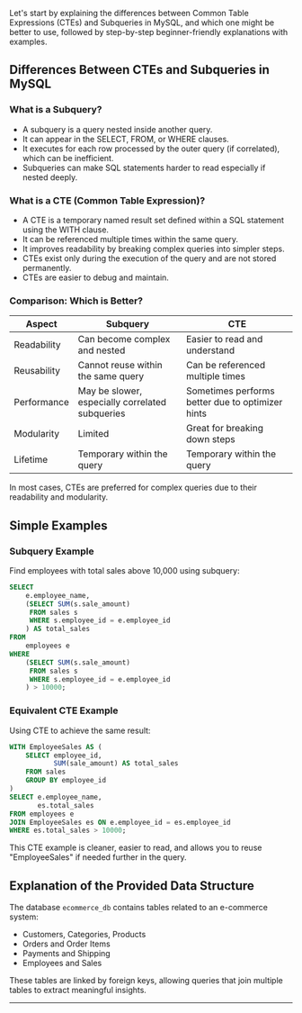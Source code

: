 Let's start by explaining the differences between Common Table Expressions (CTEs) and Subqueries in MySQL, and which one might be better to use, followed by step-by-step beginner-friendly explanations with examples.

## Differences Between CTEs and Subqueries in MySQL

### What is a Subquery?
- A subquery is a query nested inside another query.
- It can appear in the SELECT, FROM, or WHERE clauses.
- It executes for each row processed by the outer query (if correlated), which can be inefficient.
- Subqueries can make SQL statements harder to read especially if nested deeply.

### What is a CTE (Common Table Expression)?
- A CTE is a temporary named result set defined within a SQL statement using the WITH clause.
- It can be referenced multiple times within the same query.
- It improves readability by breaking complex queries into simpler steps.
- CTEs exist only during the execution of the query and are not stored permanently.
- CTEs are easier to debug and maintain.

### Comparison: Which is Better?
| Aspect            | Subquery                           | CTE                                    |
|-------------------|----------------------------------|---------------------------------------|
| Readability       | Can become complex and nested    | Easier to read and understand         |
| Reusability       | Cannot reuse within the same query| Can be referenced multiple times      |
| Performance       | May be slower, especially correlated subqueries | Sometimes performs better due to optimizer hints |
| Modularity        | Limited                          | Great for breaking down steps         |
| Lifetime          | Temporary within the query        | Temporary within the query             |

In most cases, CTEs are preferred for complex queries due to their readability and modularity.

## Simple Examples

### Subquery Example
Find employees with total sales above 10,000 using subquery:
```sql
SELECT
    e.employee_name,
    (SELECT SUM(s.sale_amount)
     FROM sales s
     WHERE s.employee_id = e.employee_id
    ) AS total_sales
FROM
    employees e
WHERE
    (SELECT SUM(s.sale_amount)
     FROM sales s
     WHERE s.employee_id = e.employee_id
    ) > 10000;
```

### Equivalent CTE Example
Using CTE to achieve the same result:
```sql
WITH EmployeeSales AS (
    SELECT employee_id,
           SUM(sale_amount) AS total_sales
    FROM sales
    GROUP BY employee_id
)
SELECT e.employee_name,
       es.total_sales
FROM employees e
JOIN EmployeeSales es ON e.employee_id = es.employee_id
WHERE es.total_sales > 10000;
```

This CTE example is cleaner, easier to read, and allows you to reuse "EmployeeSales" if needed further in the query.

## Explanation of the Provided Data Structure

The database `ecommerce_db` contains tables related to an e-commerce system:
- Customers, Categories, Products
- Orders and Order Items
- Payments and Shipping
- Employees and Sales

These tables are linked by foreign keys, allowing queries that join multiple tables to extract meaningful insights.


***
